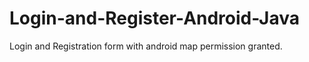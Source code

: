 # Login-and-Register-Android-Java
Login and Registration form with android map permission granted. 
